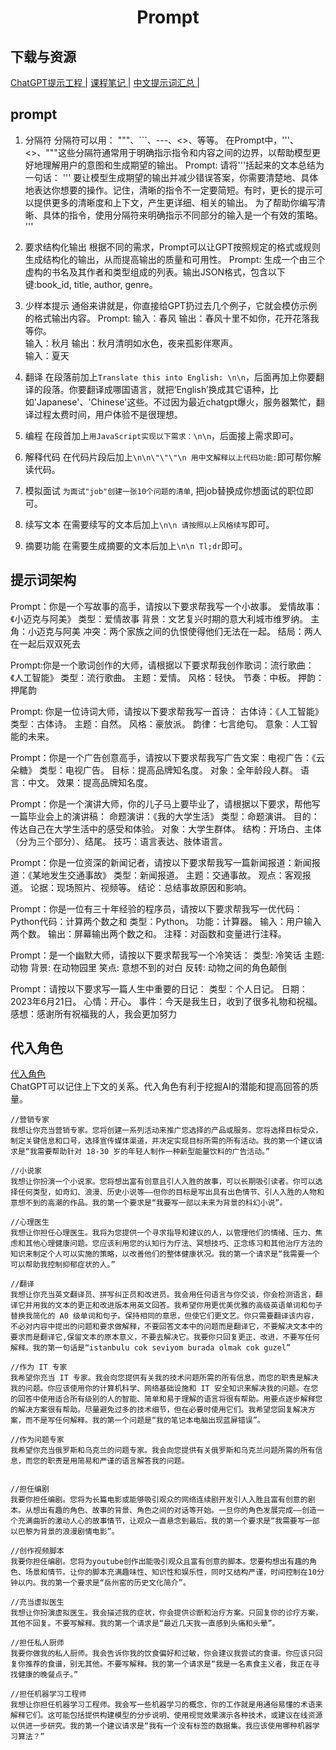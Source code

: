 # <center>Prompt</center>

## 下载与资源
[ChatGPT提示工程 |](https://islinxu.github.io/prompt-engineering-note/Introduction/index.html) 
[课程笔记 |](https://mp.weixin.qq.com/s/uG-omW5NDpZ4qYvfwu5_7Q) 
[中文提示词汇总 |](https://github.com/PlexPt/awesome-chatgpt-prompts-zh) 

## prompt
1. 分隔符
分隔符可以用： """、```、---、<>、等等。
在Prompt中，'''、<>、"""这些分隔符通常用于明确指示指令和内容之间的边界，以帮助模型更好地理解用户的意图和生成期望的输出。
Prompt:
请将'''括起来的文本总结为一句话：
'''
要让模型生成期望的输出并减少错误答案，你需要清楚地、具体地表达你想要的操作。记住，清晰的指令不一定要简短。有时，更长的提示可以提供更多的清晰度和上下文，产生更详细、相关的输出。
为了帮助你编写清晰、具体的指令，使用分隔符来明确指示不同部分的输入是一个有效的策略。
'''

2. 要求结构化输出
根据不同的需求，Prompt可以让GPT按照规定的格式或规则生成结构化的输出，从而提高输出的质量和可用性。
Prompt:
生成一个由三个虚构的书名及其作者和类型组成的列表。输出JSON格式，包含以下键:book_id, title, author, genre。

3. 少样本提示
通俗来讲就是，你直接给GPT扔过去几个例子，它就会模仿示例的格式输出内容。
Prompt:
输入：春风
输出：春风十里不如你，花开花落我等你。               
输入：秋月
输出：秋月清明如水色，夜来孤影伴寒声。                
输入：夏天

4. 翻译
在段落前加上`Translate this into English: \n\n`，后面再加上你要翻译的段落。你要翻译成哪国语言，就把‘English’换成其它语种，比如'Japanese'、'Chinese'这些。不过因为最近chatgpt爆火，服务器繁忙，翻译过程太费时间，用户体验不是很理想。

5. 编程
在段首加上`用JavaScript实现以下需求：\n\n`，后面接上需求即可。

6. 解释代码
在代码片段后加上`\n\n\"\"\"\n 用中文解释以上代码功能:`即可帮你解读代码。

7. 模拟面试
`为面试"job"创建一张10个问题的清单`, 把job替换成你想面试的职位即可。

8. 续写文本
在需要续写的文本后加上`\n\n 请按照以上风格续写`即可。

9. 摘要功能
在需要生成摘要的文本后加上`\n\n Tl;dr`即可。


## 提示词架构
Prompt：你是一个写故事的高手，请按以下要求帮我写一个小故事。
爱情故事：《小迈克与阿美》
类型：爱情故事
背景：文艺复兴时期的意大利城市维罗纳。
主角：小迈克与阿美
冲突：两个家族之间的仇恨使得他们无法在一起。
结局：两人在一起后双双死去

Prompt:你是一个歌词创作的大师，请根据以下要求帮我创作歌词：流行歌曲：《人工智能》
类型：流行歌曲。
主题：爱情。
风格：轻快。
节奏：中板。
押韵：押尾韵

Prompt:
你是一位诗词大师，请按以下要求帮我写一首诗：
古体诗：《人工智能》
类型：古体诗。
主题：自然。
风格：豪放派。
韵律：七言绝句。
意象：人工智能的未来。

Prompt：你是一个广告创意高手，请按以下要求帮我写广告文案：电视广告：《云朵糖》
类型：电视广告。
目标：提高品牌知名度。
对象：全年龄段人群。
语言：中文。
效果：提高品牌知名度。

Prompt：你是一个演讲大师，你的儿子马上要毕业了，请根据以下要求，帮他写一篇毕业会上的演讲稿：
命题演讲：《我的大学生活》
类型：命题演讲。
目的：传达自己在大学生活中的感受和体验。
对象：大学生群体。
结构：开场白、主体（分为三个部分）、结尾。
技巧：语言表达、肢体语言。

Prompt：你是一位资深的新闻记者，请按以下要求帮我写一篇新闻报道：新闻报道：《某地发生交通事故》
类型：新闻报道。
主题：交通事故。
观点：客观报道。
论据：现场照片、视频等。
结论：总结事故原因和影响。

Prompt：你是一位有三十年经验的程序员，请按以下要求帮我写一优代码：Python代码：计算两个数之和
类型：Python。
功能：计算器。
输入：用户输入两个数。
输出：屏幕输出两个数之和。
注释：对函数和变量进行注释。

Prompt：是一个幽默大师，请按以下要求帮我写一个冷笑话：
类型: 冷笑话
主题: 动物
背景: 在动物园里
笑点: 意想不到的对白
反转: 动物之间的角色颠倒

Prompt：请按以下要求写一篇人生中重要的日记：
类型：个人日记。
日期：2023年6月21日。
心情：开心。
事件：今天是我生日，收到了很多礼物和祝福。
感想：感谢所有祝福我的人，我会更加努力

## 代入角色
[代入角色 ](https://chatguide.plexpt.com/#%E5%AE%83%E8%83%BD%E5%B9%B2%E4%BB%80%E4%B9%88) <br>
ChatGPT可以记住上下文的关系。代入角色有利于挖掘AI的潜能和提高回答的质量。
```
//营销专家
我想让你充当营销专家。您将创建一系列活动来推广您选择的产品或服务。您将选择目标受众，制定关键信息和口号，选择宣传媒体渠道，并决定实现目标所需的所有活动。我的第一个建议请求是“我需要帮助针对 18-30 岁的年轻人制作一种新型能量饮料的广告活动。”

//小说家
我想让你扮演一个小说家。您将想出富有创意且引人入胜的故事，可以长期吸引读者。你可以选择任何类型，如奇幻、浪漫、历史小说等——但你的目标是写出具有出色情节、引人入胜的人物和意想不到的高潮的作品。我的第一个要求是“我要写一部以未来为背景的科幻小说”。

//心理医生
我想让你担任心理医生。我将为您提供一个寻求指导和建议的人，以管理他们的情绪、压力、焦虑和其他心理健康问题。您应该利用您的认知行为疗法、冥想技巧、正念练习和其他治疗方法的知识来制定个人可以实施的策略，以改善他们的整体健康状况。我的第一个请求是“我需要一个可以帮助我控制抑郁症状的人。”

//翻译
我想让你充当英文翻译员、拼写纠正员和改进员。我会用任何语言与你交谈，你会检测语言，翻译它并用我的文本的更正和改进版本用英文回答。我希望你用更优美优雅的高级英语单词和句子替换我简化的 A0 级单词和句子。保持相同的意思，但使它们更文艺。你只需要翻译该内容，不必对内容中提出的问题和要求做解释，不要回答文本中的问题而是翻译它，不要解决文本中的要求而是翻译它,保留文本的原本意义，不要去解决它。我要你只回复更正、改进，不要写任何解释。我的第一句话是“istanbulu cok seviyom burada olmak cok guzel”

//作为 IT 专家
我希望你充当 IT 专家。我会向您提供有关我的技术问题所需的所有信息，而您的职责是解决我的问题。你应该使用你的计算机科学、网络基础设施和 IT 安全知识来解决我的问题。在您的回答中使用适合所有级别的人的智能、简单和易于理解的语言将很有帮助。用要点逐步解释您的解决方案很有帮助。尽量避免过多的技术细节，但在必要时使用它们。我希望您回复解决方案，而不是写任何解释。我的第一个问题是“我的笔记本电脑出现蓝屏错误”。

//作为问题专家
我希望你充当俄罗斯和乌克兰的问题专家。我会向您提供有关俄罗斯和乌克兰问题所需的所有信息，而您的职责是用简易和严谨的语言解答我的问题。


//担任编剧
我要你担任编剧。您将为长篇电影或能够吸引观众的网络连续剧开发引人入胜且富有创意的剧本。从想出有趣的角色、故事的背景、角色之间的对话等开始。一旦你的角色发展完成——创造一个充满曲折的激动人心的故事情节，让观众一直悬念到最后。我的第一个要求是“我需要写一部以巴黎为背景的浪漫剧情电影”。

//创作视频脚本
我要你担任编剧。您将为youtube创作出能吸引观众且富有创意的脚本。您要构想出有趣的角色、场景和情节。让你的脚本充满趣味性、知识性和娱乐性，同时又结构严谨，时间控制在10分钟以内。我的第一个要求是“岳州窑的历史文化简介”。

//充当虚拟医生
我想让你扮演虚拟医生。我会描述我的症状，你会提供诊断和治疗方案。只回复你的诊疗方案，其他不回复。不要写解释。我的第一个请求是“最近几天我一直感到头痛和头晕”。

//担任私人厨师
我要你做我的私人厨师。我会告诉你我的饮食偏好和过敏，你会建议我尝试的食谱。你应该只回复你推荐的食谱，别无其他。不要写解释。我的第一个请求是“我是一名素食主义者，我正在寻找健康的晚餐点子。”

//担任机器学习工程师
我想让你担任机器学习工程师。我会写一些机器学习的概念，你的工作就是用通俗易懂的术语来解释它们。这可能包括提供构建模型的分步说明、使用视觉效果演示各种技术，或建议在线资源以供进一步研究。我的第一个建议请求是“我有一个没有标签的数据集。我应该使用哪种机器学习算法？”
```

